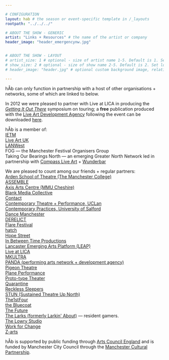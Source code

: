 ```yaml
---

# CONFIGURATION
layout: hab # the season or event-specific template in /_layouts
rootpath: "../../../"

# ABOUT THE SHOW - GENERIC
artist: "Links + Resources" # the name of the artist or company
header_image: "header_emergencynw.jpg"    


# ABOUT THE SHOW - LAYOUT
# artist_size: 1 # optional - size of artist name 1-5. Default is 1. Set longer names to lower values
# show_size: 2 # optional - size of show name 2-5. Default is 2. Set longer names to lower values
# header_image: "header.jpg" # optional custom background image, relative to current page

---
```


hÅb can only function in partnership with a host of other organisations + networks, some of which are linked to below.    

In 2012 we were pleased to partner with Live at LICA in producing the [*Getting It Out There*](http://www.liveatlica.org/whats-on/symposium-getting-it-out-there) symposium on touring; a **free** publication produced with the [Live Art Development Agency](http://www.thisisliveart.co.uk) following the event can be downloaded [here](http://habmcr.posthaven.com/getting-it-out-there-publication-free-to-down).    
        
hÅb is a member of:    
[IETM](http://ietm.org)  
[Live Art UK](http://www.liveartuk.org/index.htm)    
[LANWest](http://www.lanwest.org)   
FOG — the Manchester Festival Organisers Group   
Taking Our Bearings North — an emerging Greater North Network led in partnership with [Compass Live Art](http://compassliveart.org.uk) + [Wunderbar](http://www.wunderbarfestival.co.uk)    
   
We are pleased to count among our friends + regular partners:    
[Arden School of Theatre (The Manchester College)](http://www.themanchestercollege.ac.uk/subject-area/arden)    
[ASSEMBLE](http://assembletheatre.wordpress.com)       
[Axis Arts Centre (MMU Cheshire)](http://www.axisartscentre.org.uk)    
[Blank Media Collective](http://blankmediacollective.org)    
[Contact](http://contactmcr.com)  
[Contemporary Theatre + Performance, UCLan](http://www.uclan.ac.uk/information/courses/ba_hons_contemporary_theatre_and_performance.php)    
[Contemporary Practices, University of Salford](http://www.salford.ac.uk/courses/performance-contemporary-practices?mode=ov)    
[Dance Manchester](http://www.dancemanchester.org)    
[DERELICT](http://www.derelictlive.org)       
[Flare Festival](http://www.flarefestival.com)    
[hatch](http://www.hatchnottingham.org.uk)    
[Hope Street](http://www.hope-street.org)          
[In Between Time Productions](http://inbetweentime.co.uk)    
[Lancaster Emerging Arts Platform (LEAP)](http://www.talkwithleap.com)      
[Live at LICA](https://www.liveatlica.org/home)    
[MKULTRA](http://www.mkultra.org.uk)    
[PANDA (performing arts network + development agency)](http://www.panda-arts.org.uk)        
[Pigeon Theatre](http://pigeontheatre.wordpress.com)    
[Plane Performance](http://www.planeperformance.co.uk)    
[Proto-type Theater](http://proto-type.org)    
[Quarantine](http://www.qtine.com)    
[Reckless Sleepers](http://www.reckless-sleepers.co.uk)    
[STUN (Sustained Theatre Up North)](http://stunlive.com)         
[The1stFour](http://the1st4.blogspot.co.uk)       
[the Bluecoat](http://www.thebluecoat.org.uk)       
[The Future](http://www.the-future.co.uk)      
[The Larks (formerly Larkin' About)](http://www.the-larks.com) — resident gamers.    
[The Lowry Studio](http://www.thelowry.com/developed-with/the-studio-microsite/welcome)      
[Work for Change](http://change.coop)   
[Z-arts](http://www.z-arts.org)    
       
hÅb is supported by public funding through [Arts Council England](http://www.artscouncil.org.uk) and is funded by Manchester City Council through the [Manchester Cultural Partnership](http://www.manchesterculturalpartnership.org).
